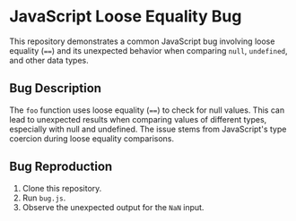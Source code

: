 # JavaScript Loose Equality Bug

This repository demonstrates a common JavaScript bug involving loose equality (`==`) and its unexpected behavior when comparing `null`, `undefined`, and other data types.

## Bug Description
The `foo` function uses loose equality (`==`) to check for null values. This can lead to unexpected results when comparing values of different types, especially with null and undefined.  The issue stems from JavaScript's type coercion during loose equality comparisons.

## Bug Reproduction
1. Clone this repository.
2. Run `bug.js`.
3. Observe the unexpected output for the `NaN` input.